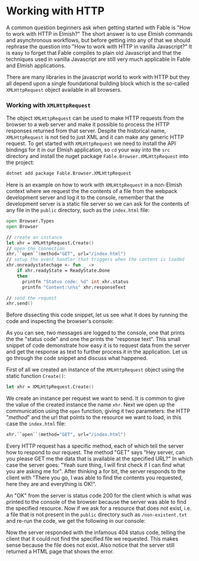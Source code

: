 # Working with HTTP

A common question beginners ask when getting started with Fable is "How to work with HTTP in Elmish?" The short answer is to use Elmish commands and asynchronous workflows, but before getting into any of that we should rephrase the question into "How to work with HTTP in vanilla Javascript?" It is easy to forget that Fable compiles to plain old Javascript and that the techniques used in vanilla Javascript are still very much applicable in Fable and Elmish applications.

There are many libraries in the javascript world to work with HTTP but they all depend upon a single foundational building block which is the so-called `XMLHttpRequest` object available in all browsers.

### Working with `XMLHttpRequest`

The object `XMLHttpRequest` can be used to make HTTP requests from the browser to a web server and make it possible to process the HTTP responses returned from that server. Despite the historical name, `XMLHttpRequest` is not tied to just XML and it can make any generic HTTP request. To get started with `XMLHttpRequest` we need to install the API bindings for it in our Elmish application, so `cd` your way into the `src` directory and install the nuget package `Fable.Browser.XMLHttpRequest` into the project:
```bash
dotnet add package Fable.Browser.XMLHttpRequest
```
Here is an example on how to work with `XMLHttpRequest` in a non-Elmish context where we request the the contents of a file from the webpack development server and log it to the console, remember that the development server is a static file server so we can ask for the contents of any file in the `public` directory, such as the `index.html` file:
```fsharp
open Browser.Types
open Browser

// create an instance
let xhr = XMLHttpRequest.Create()
// open the connection
xhr.``open``(method="GET", url="/index.html")
// setup the event handler that triggers when the content is loaded
xhr.onreadystatechage <- fun _ ->
    if xhr.readyState = ReadyState.Done
    then
      printfn "Status code: %d" int xhr.status
      printfn "Content:\n%s" xhr.responseText

// send the request
xhr.send()
```
Before dissecting this code snippet, let us see what it does by running the code and inspecting the browser's console:

<div style="width:100%;">
  <div style="margin: 0 auto; width:100%;">
    <resolved-image source="/images/commands/xhr-demo.png" />
  </div>
</div>

As you can see, two messages are logged to the console, one that prints the the "status code" and one the prints the "response text". This small snippet of code demonstrate how easy it is to request data from the server and get the response as text to further process it in the application. Let us go through the code snippet and discuss what happened.

First of all we created an instance of the `XMLHttpRequest` object using the static function `Create()`:
```fsharp
let xhr = XMLHttpRequest.Create()
```
We create an instance per request we want to send. It is common to give the value of the created instance the name `xhr`. Next we open up the communication using the `open` function, giving it two parameters: the HTTP "*method*" and the url that points to the resource we want to load, in this case the `index.html` file:
```fsharp
xhr.``open``(method="GET", url="/index.html")
```
Every HTTP request has a specific method, each of which tell the server how to respond to our request. The method "GET" says "Hey server, can you please GET me the data that is available at the specified URL?" In which case the server goes: "Yeah sure thing, I will first check if I can find what you are asking me for". After thinking a for bit, the server responds to the client with "There you go, I was able to find the contents you requested, here they are and everything is OK!".

An "OK" from the server is status code 200 for the client which is what was printed to the console of the browser because the server was able to find the specified resource. Now if we ask for a resource that does not exist, i.e. a file that is not present in the `public` directory such as `/non-existent.txt` and re-run the code, we get the following in our console:

<div style="width:100%;">
  <div style="margin: 0 auto; width:100%;">
    <resolved-image source="/images/commands/xhr-demo-404.png" />
  </div>
</div>

Now the server responded with the infamous 404 status code, telling the client that it could not find the specified file we requested. This makes sense because the file does not exist. Also notice that the server still returned a HTML page that shows the error.